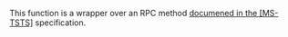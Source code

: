 This function is a wrapper over an RPC method [documened in the [MS-TSTS]](https://learn.microsoft.com/en-us/openspecs/windows_protocols/ms-tsts/23f97d49-8b34-4ee6-8af0-87114260e2bb) specification.
